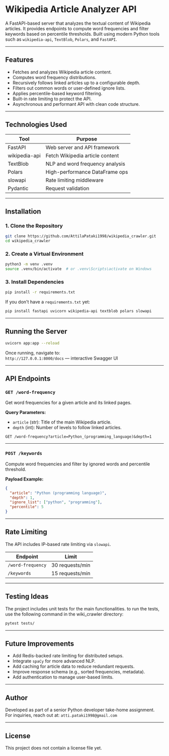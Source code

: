# Wikipedia Article Analyzer API

A FastAPI-based server that analyzes the textual content of Wikipedia articles. It provides endpoints to compute word frequencies and filter keywords based on percentile thresholds. Built using modern Python tools such as `wikipedia-api`, `TextBlob`, `Polars`, and `FastAPI`.

---

## Features

- Fetches and analyzes Wikipedia article content.
- Computes word frequency distributions.
- Recursively follows linked articles up to a configurable depth.
- Filters out common words or user-defined ignore lists.
- Applies percentile-based keyword filtering.
- Built-in rate limiting to protect the API.
- Asynchronous and performant API with clean code structure.

---

## Technologies Used

| Tool         | Purpose                          |
|--------------|----------------------------------|
| FastAPI      | Web server and API framework     |
| wikipedia-api| Fetch Wikipedia article content  |
| TextBlob     | NLP and word frequency analysis  |
| Polars       | High-performance DataFrame ops   |
| slowapi      | Rate limiting middleware         |
| Pydantic     | Request validation               |

---

## Installation

### 1. Clone the Repository

```bash
git clone https://github.com/AttilaPataki1998/wikipedia_crawler.git
cd wikipedia_crawler
```

### 2. Create a Virtual Environment

```bash
python3 -m venv .venv
source .venv/bin/activate  # or .venv\Scripts\activate on Windows
```

### 3. Install Dependencies

```bash
pip install -r requirements.txt
```

If you don't have a `requirements.txt` yet:

```bash
pip install fastapi uvicorn wikipedia-api textblob polars slowapi
```

---

## Running the Server

```bash
uvicorn app:app --reload
```

Once running, navigate to:  
`http://127.0.0.1:8000/docs` — interactive Swagger UI

---

## API Endpoints

### `GET /word-frequency`

Get word frequencies for a given article and its linked pages.

**Query Parameters:**
- `article` (str): Title of the main Wikipedia article.
- `depth` (int): Number of levels to follow linked articles.

```http
GET /word-frequency?article=Python_(programming_language)&depth=1
```

---

### `POST /keywords`

Compute word frequencies and filter by ignored words and percentile threshold.

**Payload Example:**
```json
{
  "article": "Python (programming language)",
  "depth": 1,
  "ignore_list": ["python", "programming"],
  "percentile": 5
}
```

---

## Rate Limiting

The API includes IP-based rate limiting via `slowapi`.

| Endpoint           | Limit         |
|--------------------|---------------|
| `/word-frequency`  | 30 requests/min |
| `/keywords`        | 15 requests/min  |

---

## Testing Ideas

The project includes unit tests for the main functionalities.
to run the tests, use the following command in the wiki_crawler directory:

```bash
pytest tests/
```

---

## Future Improvements

- Add Redis-backed rate limiting for distributed setups.
- Integrate `spaCy` for more advanced NLP.
- Add caching for article data to reduce redundant requests.
- Improve response schema (e.g., sorted frequencies, metadata).
- Add authentication to manage user-based limits.

---

## Author

Developed as part of a senior Python developer take-home assignment.  
For inquiries, reach out at: `atti.pataki1998@gmail.com`

---

## License

This project does not contain a license file yet.